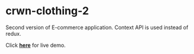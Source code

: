 # crwn-clothing-2

Second version of E-commerce application. Context API is used instead of redux. 

Click [**here**](https://crwnclothing.vercel.app/) for live demo.
